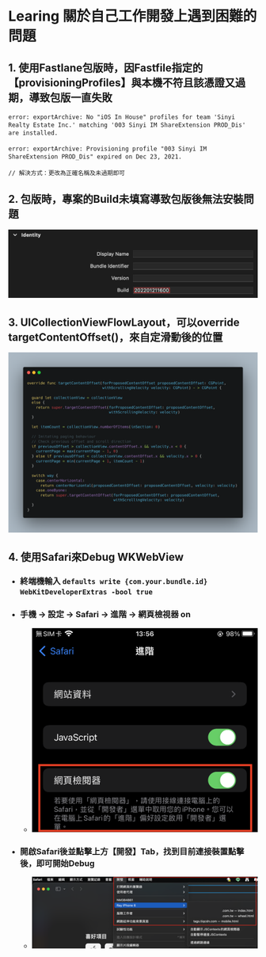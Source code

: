 # Learing 關於自己工作開發上遇到困難的問題

## 1. 使用Fastlane包版時，因Fastfile指定的【provisioningProfiles】與本機不符且該憑證又過期，導致包版一直失敗

```text
error: exportArchive: No "iOS In House" profiles for team 'Sinyi Realty Estate Inc.' matching '003 Sinyi IM ShareExtension PROD_Dis' are installed.

error: exportArchive: Provisioning profile "003 Sinyi IM ShareExtension PROD_Dis" expired on Dec 23, 2021.

// 解決方式：更改為正確名稱及未過期即可
```

## 2. 包版時，專案的Build未填寫導致包版後無法安裝問題

![Learn-2 image](https://github.com/ray00178/Swift-Learn-Resource/blob/main/images/learn-2-1.png)

## 3. UICollectionViewFlowLayout，可以override targetContentOffset()，來自定滑動後的位置

![Learn-3 image](https://github.com/ray00178/Swift-Learn-Resource/blob/main/images/learn-3-1.png)

## 4. 使用Safari來Debug WKWebView

- ### 終端機輸入 `defaults write {com.your.bundle.id} WebKitDeveloperExtras -bool true`

- ### 手機 -> 設定 -> Safari -> 進階 -> 網頁檢視器 on

  - ![Learn-4-1 image](https://github.com/ray00178/Swift-Learn-Resource/blob/main/images/learn-4-1.png)

- ### 開啟Safari後並點擊上方【開發】Tab，找到目前連接裝置點擊後，即可開始Debug

  - ![Learn-4-2 image](https://github.com/ray00178/Swift-Learn-Resource/blob/main/images/learn-4-2.png)
